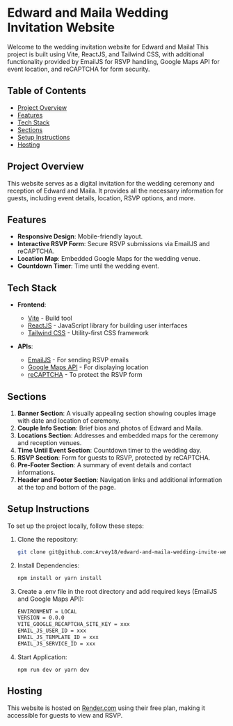 # Edward and Maila Wedding Invitation Website

Welcome to the wedding invitation website for Edward and Maila! This project is built using Vite, ReactJS, and Tailwind CSS, with additional functionality provided by EmailJS for RSVP handling, Google Maps API for event location, and reCAPTCHA for form security.

## Table of Contents

- [Project Overview](#project-overview)
- [Features](#features)
- [Tech Stack](#tech-stack)
- [Sections](#sections)
- [Setup Instructions](#setup-instructions)
- [Hosting](#hosting)

## Project Overview

This website serves as a digital invitation for the wedding ceremony and reception of Edward and Maila. It provides all the necessary information for guests, including event details, location, RSVP options, and more.

## Features

- **Responsive Design**: Mobile-friendly layout.
- **Interactive RSVP Form**: Secure RSVP submissions via EmailJS and reCAPTCHA.
- **Location Map**: Embedded Google Maps for the wedding venue.
- **Countdown Timer**: Time until the wedding event.

## Tech Stack

- **Frontend**:

  - [Vite](https://vitejs.dev/) - Build tool
  - [ReactJS](https://reactjs.org/) - JavaScript library for building user interfaces
  - [Tailwind CSS](https://tailwindcss.com/) - Utility-first CSS framework

- **APIs**:
  - [EmailJS](https://www.emailjs.com/) - For sending RSVP emails
  - [Google Maps API](https://developers.google.com/maps/documentation/javascript/overview) - For displaying location
  - [reCAPTCHA](https://www.google.com/recaptcha) - To protect the RSVP form

## Sections

1. **Banner Section**: A visually appealing section showing couples image with date and location of ceremony.
2. **Couple Info Section**: Brief bios and photos of Edward and Maila.
3. **Locations Section**: Addresses and embedded maps for the ceremony and reception venues.
4. **Time Until Event Section**: Countdown timer to the wedding day.
5. **RSVP Section**: Form for guests to RSVP, protected by reCAPTCHA.
6. **Pre-Footer Section**: A summary of event details and contact informations.
7. **Header and Footer Section**: Navigation links and additional information at the top and bottom of the page.

## Setup Instructions

To set up the project locally, follow these steps:

1. Clone the repository:

   ```bash
   git clone git@github.com:Arvey18/edward-and-maila-wedding-invite-website.git
   ```

2. Install Dependencies:

   ```bash
   npm install or yarn install
   ```

3. Create a .env file in the root directory and add required keys (EmailJS and Google Maps API):

   ```bash
   ENVIRONMENT = LOCAL
   VERSION = 0.0.0
   VITE_GOOGLE_RECAPTCHA_SITE_KEY = xxx
   EMAIL_JS_USER_ID = xxx
   EMAIL_JS_TEMPLATE_ID = xxx
   EMAIL_JS_SERVICE_ID = xxx
   ```

4. Start Application:

   ```
   npm run dev or yarn dev
   ```

## Hosting

This website is hosted on [Render.com](https://render.com) using their free plan, making it accessible for guests to view and RSVP.
